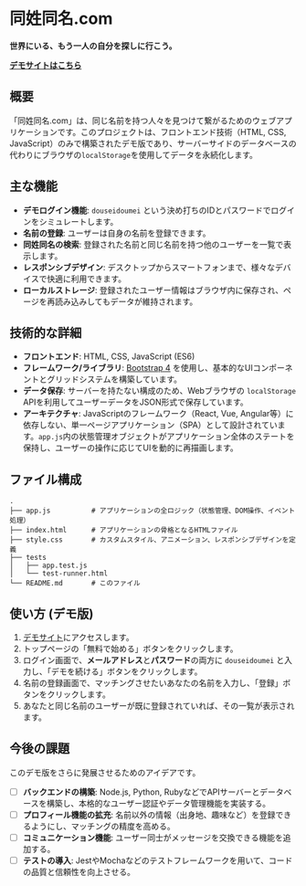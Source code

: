 # 同姓同名.com

**世界にいる、もう一人の自分を探しに行こう。**

[**デモサイトはこちら**](https://x007rw.github.io/douseidoumei/)

## 概要

「同姓同名.com」は、同じ名前を持つ人々を見つけて繋がるためのウェブアプリケーションです。このプロジェクトは、フロントエンド技術（HTML, CSS, JavaScript）のみで構築されたデモ版であり、サーバーサイドのデータベースの代わりにブラウザの`localStorage`を使用してデータを永続化します。

## 主な機能

- **デモログイン機能**: `douseidoumei` という決め打ちのIDとパスワードでログインをシミュレートします。
- **名前の登録**: ユーザーは自身の名前を登録できます。
- **同姓同名の検索**: 登録された名前と同じ名前を持つ他のユーザーを一覧で表示します。
- **レスポンシブデザイン**: デスクトップからスマートフォンまで、様々なデバイスで快適に利用できます。
- **ローカルストレージ**: 登録されたユーザー情報はブラウザ内に保存され、ページを再読み込みしてもデータが維持されます。

## 技術的な詳細

- **フロントエンド**: HTML, CSS, JavaScript (ES6)
- **フレームワーク/ライブラリ**: [Bootstrap 4](https://getbootstrap.com/docs/4.5/getting-started/introduction/) を使用し、基本的なUIコンポーネントとグリッドシステムを構築しています。
- **データ保存**: サーバーを持たない構成のため、Webブラウザの `localStorage` APIを利用してユーザーデータをJSON形式で保存しています。
- **アーキテクチャ**: JavaScriptのフレームワーク（React, Vue, Angular等）に依存しない、単一ページアプリケーション（SPA）として設計されています。`app.js`内の状態管理オブジェクトがアプリケーション全体のステートを保持し、ユーザーの操作に応じてUIを動的に再描画します。

## ファイル構成

```
.
├── app.js          # アプリケーションの全ロジック（状態管理、DOM操作、イベント処理）
├── index.html      # アプリケーションの骨格となるHTMLファイル
├── style.css       # カスタムスタイル、アニメーション、レスポンシブデザインを定義
├── tests
│   ├── app.test.js
│   └── test-runner.html
└── README.md       # このファイル
```

## 使い方 (デモ版)

1.  [デモサイト](https://x007rw.github.io/douseidoumei/)にアクセスします。
2.  トップページの「無料で始める」ボタンをクリックします。
3.  ログイン画面で、**メールアドレス**と**パスワード**の両方に `douseidoumei` と入力し、「デモを続ける」ボタンをクリックします。
4.  名前の登録画面で、マッチングさせたいあなたの名前を入力し、「登録」ボタンをクリックします。
5.  あなたと同じ名前のユーザーが既に登録されていれば、その一覧が表示されます。

## 今後の課題

このデモ版をさらに発展させるためのアイデアです。

- [ ] **バックエンドの構築**: Node.js, Python, RubyなどでAPIサーバーとデータベースを構築し、本格的なユーザー認証やデータ管理機能を実装する。
- [ ] **プロフィール機能の拡充**: 名前以外の情報（出身地、趣味など）を登録できるようにし、マッチングの精度を高める。
- [ ] **コミュニケーション機能**: ユーザー同士がメッセージを交換できる機能を追加する。
- [ ] **テストの導入**: JestやMochaなどのテストフレームワークを用いて、コードの品質と信頼性を向上させる。